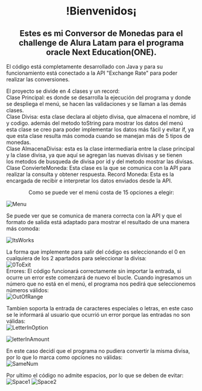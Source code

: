 <h1 align="center"> !Bienvenidos¡ </h1>  
<h2 align="center"> Estes es mi Conversor de Monedas para el challenge de Alura Latam para el programa oracle Next Education(ONE). </h2>  

<p aling="center">El código está completamente desarrollado con Java y para su funcionamiento está conectado a la API "Exchange Rate" para poder  
realizar las conversiones.  

El proyecto se divide en 4 clases y un record:  
Clase Principal: es donde se desarrolla la ejecución del programa y donde se despliega el menú, se hacen las validaciones y se llaman a las demás clases.  
Clase Divisa: esta clase declara al objeto divisa, que almacena el nombre, id y codigo. además del metodo toString para mostrar los datos del menú  
esta clase se creo para poder implementar los datos más fácil y evitar if, ya que esta clase resulta más comoda cuando se manejan más de 5 tipos de monedas.  
Clase AlmacenaDivisa: esta es la clase intermediaria entre la clase principal y la clase divisa, ya que aquí se agregan las nuevas divisas y se tienen  
los metodos de busqueda de divisa por id y del metodo mostrar las divisas.
Clase ConvierteMoneda: Esta clase es la que se comunica con la API para realizar la consulta y obtener respuesta.
Record Moneda: Esta es la encargada de recibir e interpretar los datos enviados desde la API.
</p>
  
<p align="center">
  Como se puede ver el menú costa de 15 opciones a elegir:  
  
  ![Menu](https://github.com/Jonathan-Med/ConversorDeMonedas/assets/111925532/1b2a7f6b-2fc5-45ef-9515-3925cc897582)  
  
  Se puede ver que se comunica de manera correcta con la API y que el formato de salida está adaptado para mostrar el resultado de una
  manera más comoda:  
  
  ![ItsWorks](https://github.com/Jonathan-Med/ConversorDeMonedas/assets/111925532/9bf821af-75e5-44a8-b458-3829591a6b09)  

  La forma que implemente para salir del código es seleccionando el 0 en cualquiera de los 2 apartados para seleccionar la divisa:   
  ![0ToExit](https://github.com/Jonathan-Med/ConversorDeMonedas/assets/111925532/1c30a037-c88d-4639-8a70-7fa2b27c5fd6)  
    Errores: El código funcionará correctamente sin importar la entrada, si ocurre un error este comenzará de nuevo el bucle.
  Cuando ingresamos un número que no está en el menú, el programa nos pedirá que seleccionemos números válidos:  
  ![OutOfRange](https://github.com/Jonathan-Med/ConversorDeMonedas/assets/111925532/b01e3391-fdf0-405f-9857-d13dae6a29b7)  
  
  Tambien soporta la entrada de caracteres especiales o letras, en este caso se le informará al usuario que ocurrió un error porque las
  entradas no son válidas:  
  ![LetterInOption](https://github.com/Jonathan-Med/ConversorDeMonedas/assets/111925532/2c099a71-4551-46e1-92a7-53493c989693)

  ![letterInAmount](https://github.com/Jonathan-Med/ConversorDeMonedas/assets/111925532/b14edd3f-beac-4fd4-8229-f9cbe7ff37b1)  

  En este caso decidí que el programa no pudiera convertir la misma divisa, por lo que lo marca como opciones no válidas:  
  ![SameNum](https://github.com/Jonathan-Med/ConversorDeMonedas/assets/111925532/6ac204d8-d2b6-41d4-90d8-f81e8270d8f9)  
  
  Por ultimo el código no admite espacios, por lo que se deben de evitar:  
  ![Space1](https://github.com/Jonathan-Med/ConversorDeMonedas/assets/111925532/2910e1b7-47e7-47dc-96f2-13921f278d20)
  ![Space2](https://github.com/Jonathan-Med/ConversorDeMonedas/assets/111925532/98093695-ed74-4a28-9abc-cda690ee7030)

</p>

